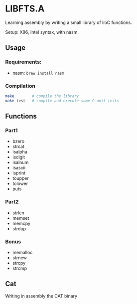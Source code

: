 # LIBFTS.A

Learning assembly by writing a small library of libC functions.

Setup: X86, Intel syntax, with nasm.

## Usage

### Requirements:
- nasm: `brew install nasm`

### Compilation
```bash
make		# compile the library
make test	# compile and execute some C unit tests
```

## Functions

### Part1
- bzero
- strcat
- isalpha
- isdigit
- isalnum
- isascii
- isprint
- toupper
- tolower
- puts

### Part2
- strlen
- memset
- memcpy
- strdup

### Bonus
- memalloc
- strnew
- strcpy
- strcmp

## Cat
Writing in assembly the CAT binary
